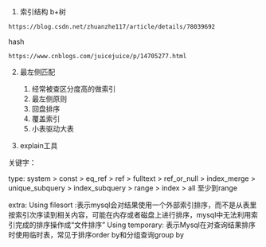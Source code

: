 1. 索引结构
b+树
```
https://blog.csdn.net/zhuanzhe117/article/details/78039692
```

hash
```
https://www.cnblogs.com/juicejuice/p/14705277.html
```

2. 最左侧匹配
   1. 经常被查区分度高的做索引
   2. 最左侧原则
   3. 回盘排序
   4. 覆盖索引
   5. 小表驱动大表


3. explain工具

关键字：

type:
system > const > eq_ref > ref > fulltext > ref_or_null > index_merge > unique_subquery > index_subquery > range > index > all
至少到range

extra:
Using filesort :表示mysql会对结果使用一个外部索引排序，而不是从表里按索引次序读到相关内容，可能在内存或者磁盘上进行排序，mysql中无法利用索引完成的排序操作成“文件排序”
Using temporary: 表示Mysql在对查询结果排序时使用临时表，常见于排序order by和分组查询group by